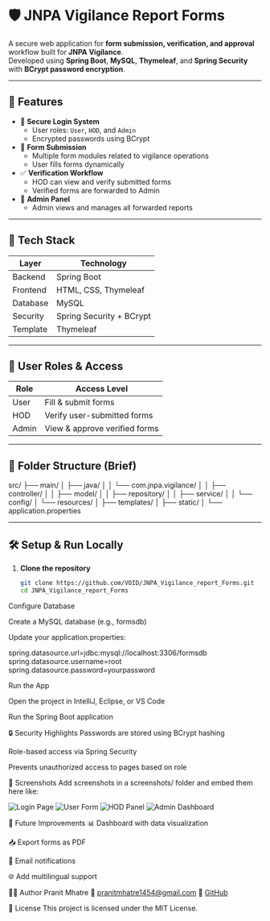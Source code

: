 # 🛡️ JNPA Vigilance Report Forms

A secure web application for **form submission, verification, and approval** workflow built for **JNPA Vigilance**.  
Developed using **Spring Boot**, **MySQL**, **Thymeleaf**, and **Spring Security** with **BCrypt password encryption**.

---

## 🚀 Features

- 🔐 **Secure Login System**
  - User roles: `User`, `HOD`, and `Admin`
  - Encrypted passwords using BCrypt
- 📝 **Form Submission**
  - Multiple form modules related to vigilance operations
  - User fills forms dynamically
- ✅ **Verification Workflow**
  - HOD can view and verify submitted forms
  - Verified forms are forwarded to Admin
- 📄 **Admin Panel**
  - Admin views and manages all forwarded reports

---

## 🧰 Tech Stack

| Layer        | Technology                |
|--------------|---------------------------|
| Backend      | Spring Boot               |
| Frontend     | HTML, CSS, Thymeleaf      |
| Database     | MySQL                     |
| Security     | Spring Security + BCrypt  |
| Template     | Thymeleaf                 |

---

## 🔐 User Roles & Access

| Role  | Access Level |
|-------|--------------|
| User  | Fill & submit forms |
| HOD   | Verify user-submitted forms |
| Admin | View & approve verified forms |

---

## 📂 Folder Structure (Brief)

src/
├── main/
│ ├── java/
│ │ └── com.jnpa.vigilance/
│ │ ├── controller/
│ │ ├── model/
│ │ ├── repository/
│ │ ├── service/
│ │ └── config/
│ └── resources/
│ ├── templates/
│ ├── static/
│ └── application.properties



---

## 🛠️ Setup & Run Locally

1. **Clone the repository**
   ```bash
   git clone https://github.com/VOID/JNPA_Vigilance_report_Forms.git
   cd JNPA_Vigilance_report_Forms


Configure Database

Create a MySQL database (e.g., formsdb)

Update your application.properties:

spring.datasource.url=jdbc:mysql://localhost:3306/formsdb
spring.datasource.username=root
spring.datasource.password=yourpassword


Run the App

Open the project in IntelliJ, Eclipse, or VS Code

Run the Spring Boot application

🔒 Security Highlights
Passwords are stored using BCrypt hashing

Role-based access via Spring Security

Prevents unauthorized access to pages based on role

📸 Screenshots
Add screenshots in a screenshots/ folder and embed them here like:

![Login Page](screenshots/login.png)
![User Form](screenshots/form.png)
![HOD Panel](screenshots/hod.png)
![Admin Dashboard](screenshots/admin.png)


📌 Future Improvements
📊 Dashboard with data visualization

📥 Export forms as PDF

📧 Email notifications

🌐 Add multilingual support

👨‍💻 Author
Pranit Mhatre
📧 pranitmhatre1454@gmail.com
🔗 [GitHub](https://github.com/VOID1454)

📝 License
This project is licensed under the MIT License.

